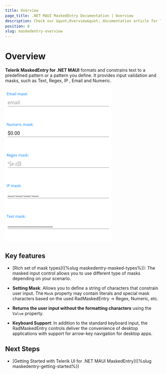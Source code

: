 ```yaml
---
title: Overview
page_title: .NET MAUI MaskedEntry Documentation | Overview
description: Check our &quot;Overview&quot; documentation article for Telerik MaskedEntry for .NET MAUI.
position: 0
slug: maskedentry-overview
---
```


# Overview

**Telerik MaskedEntry for .NET MAUI** formats and constrains text to a predefined pattern or a pattern you define. It provides input validation and masks, such as Text, Regex, IP , Email and Numeric.

![maskedentry-overview](images/maskedentry-overview.png)


## Key features

* [Rich set of mask types]({%slug maskedentry-masked-types%}): The masked input control allows you to use different type of masks depending on your scenario.

* **Setting Mask**: Allows you to define a string of characters that constrain user input. The `Mask` property may contain literals and special mask characters based on the used RadMaskedEntry -> Regex, Numeric, etc. 

* **Returns the user input without the formatting characters** using the `Value` property.

* **Keyboard Support**: In addition to the standard keyboard input, the RadMaskedEntry controls deliver the convenience of desktop applications with support for arrow-key navigation for desktop apps.

## Next Steps

- [Getting Started with Telerik UI for .NET MAUI MaskedEntry]({%slug maskedentry-getting-started%})

